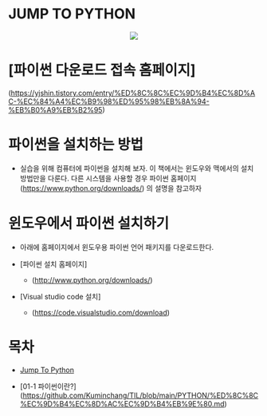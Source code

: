 # JUMP TO PYTHON

<P ALIGN="center">
 <img src="https://image.aladin.co.kr/product/19483/1/cover500/k582635822_1.jpg">
</p>


 # [파이썬 다운로드 접속 홈페이지]
(https://yjshin.tistory.com/entry/%ED%8C%8C%EC%9D%B4%EC%8D%AC-%EC%84%A4%EC%B9%98%ED%95%98%EB%8A%94-%EB%B0%A9%EB%B2%95)

 # 파이썬을 설치하는 방법
* 실습을 위해 컴퓨터에 파이썬을 설치해 보자. 이 책에서는 윈도우와 맥에서의 설치 방법만을 다룬다. 다른 시스템을 사용할 경우 파이썬 홈페이지(https://www.python.org/downloads/) 의 설명을 참고하자

 # 윈도우에서 파이썬 설치하기
* 아래에 홈페이지에서 윈도우용 파이썬 언어 패키지를 다운로드한다.

 * [파이썬 설치 홈페이지]
    * (http://www.python.org/downloads/)

 * [Visual studio code 설치]
    * (https://code.visualstudio.com/download)


# 목차
  * [Jump To Python](https://github.com/Kuminchang/TIL/blob/main/PYTHON/%EC%A0%90%ED%94%84%20%ED%88%AC%20%ED%8C%8C%EC%9D%B4%EC%8D%AC.md)

 * [01-1 파이썬이란?]
 (https://github.com/Kuminchang/TIL/blob/main/PYTHON/%ED%8C%8C%EC%9D%B4%EC%8D%AC%EC%9D%B4%EB%9E%80.md)
   
   